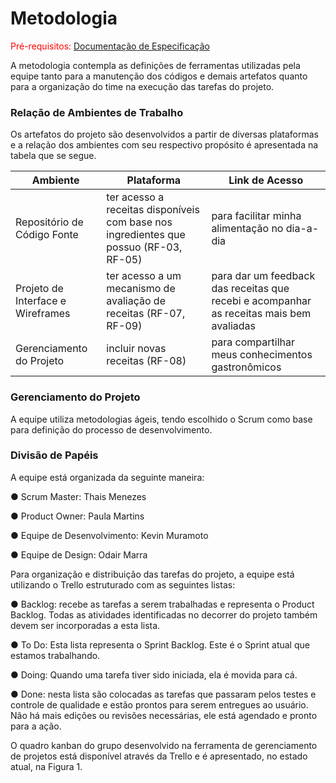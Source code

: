 
# Metodologia

<span style="color:red">Pré-requisitos: <a href="2-Especificação do Projeto.md"> Documentação de Especificação</a></span>

A metodologia contempla as definições de ferramentas utilizadas pela equipe tanto para a manutenção dos códigos e demais artefatos quanto para a organização do time na execução das tarefas do projeto.

### Relação de Ambientes de Trabalho

Os artefatos do projeto são desenvolvidos a partir de diversas plataformas e a relação dos ambientes com seu respectivo propósito é apresentada na tabela que se segue.


|Ambiente| Plataforma|Link de Acesso                 |
|--------------------|------------------------------------|----------------------------------------|
|Repositório de Código Fonte | ter acesso a receitas disponíveis com base nos ingredientes que possuo (RF-03, RF-05)  | para facilitar minha alimentação no dia-a-dia    |   
|Projeto de Interface e Wireframes | ter acesso a um mecanismo de avaliação de receitas (RF-07, RF-09)| para dar um feedback das receitas que recebi e acompanhar as receitas mais bem avaliadas  |
|Gerenciamento do Projeto  | incluir novas receitas (RF-08)| para compartilhar meus conhecimentos gastronômicos  |


### Gerenciamento do Projeto

A equipe utiliza metodologias ágeis, tendo escolhido o Scrum como base para definição do processo de desenvolvimento.

### Divisão de Papéis

A equipe está organizada da seguinte maneira:

●  	Scrum Master: Thais Menezes

●  	Product Owner: Paula Martins

●  	Equipe de Desenvolvimento: Kevin Muramoto

●  	Equipe de Design: Odair Marra
 
 
Para organização e distribuição das tarefas do projeto, a equipe está utilizando o Trello estruturado com as seguintes listas:
 
●  	Backlog: recebe as tarefas a serem trabalhadas e representa o Product Backlog. Todas as atividades identificadas no decorrer do projeto também devem ser incorporadas a esta lista.

●  	To Do: Esta lista representa o Sprint Backlog. Este é o Sprint atual que estamos trabalhando.

●  	Doing: Quando uma tarefa tiver sido iniciada, ela é movida para cá.

●  	Done: nesta lista são colocadas as tarefas que passaram pelos testes e controle de qualidade e estão prontos para serem entregues ao usuário. Não há mais edições ou revisões necessárias, ele está agendado e pronto para a ação.
 
O quadro kanban do grupo desenvolvido na ferramenta de gerenciamento de projetos está disponível através da Trello e é apresentado, no estado atual, na Figura 1.

